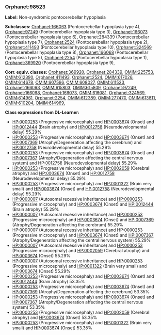 
### [Orphanet:98523](http://www.orpha.net/ORDO/Orphanet_98523)
**Label:** Non-syndromic pontocerebellar hypoplasia

**Subclasses:** [Orphanet:166063](http://www.orpha.net/ORDO/Orphanet_166063) (Pontocerebellar hypoplasia type 4), [Orphanet:97249](http://www.orpha.net/ORDO/Orphanet_97249) (Pontocerebellar hypoplasia type 3), [Orphanet:166073](http://www.orpha.net/ORDO/Orphanet_166073) (Pontocerebellar hypoplasia type 6), [Orphanet:284339](http://www.orpha.net/ORDO/Orphanet_284339) (Pontocerebellar hypoplasia type 7), [Orphanet:2524](http://www.orpha.net/ORDO/Orphanet_2524) (Pontocerebellar hypoplasia type 2), [Orphanet:411493](http://www.orpha.net/ORDO/Orphanet_411493) (Pontocerebellar hypoplasia type 10), [Orphanet:324569](http://www.orpha.net/ORDO/Orphanet_324569) (Pontocerebellar hypoplasia type 8), [Orphanet:166068](http://www.orpha.net/ORDO/Orphanet_166068) (Pontocerebellar hypoplasia type 5), [Orphanet:2254](http://www.orpha.net/ORDO/Orphanet_2254) (Pontocerebellar hypoplasia type 1), [Orphanet:369920](http://www.orpha.net/ORDO/Orphanet_369920) (Pontocerebellar hypoplasia type 9), 

**Corr. equiv. classes:** [Orphanet:369920](http://www.orpha.net/ORDO/Orphanet_369920), [Orphanet:284339](http://www.orpha.net/ORDO/Orphanet_284339), [OMIM:225753](http://purl.obolibrary.org/obo/OMIM_225753), [OMIM:612390](http://purl.obolibrary.org/obo/OMIM_612390), [Orphanet:411493](http://www.orpha.net/ORDO/Orphanet_411493), [Orphanet:2524](http://www.orpha.net/ORDO/Orphanet_2524), [OMIM:617026](http://purl.obolibrary.org/obo/OMIM_617026), [OMIM:614678](http://purl.obolibrary.org/obo/OMIM_614678), [OMIM:607596](http://purl.obolibrary.org/obo/OMIM_607596), [OMIM:608027](http://purl.obolibrary.org/obo/OMIM_608027), [OMIM:611523](http://purl.obolibrary.org/obo/OMIM_611523), [Orphanet:166063](http://www.orpha.net/ORDO/Orphanet_166063), [OMIM:615803](http://purl.obolibrary.org/obo/OMIM_615803), [OMIM:615809](http://purl.obolibrary.org/obo/OMIM_615809), [Orphanet:97249](http://www.orpha.net/ORDO/Orphanet_97249), [Orphanet:166068](http://www.orpha.net/ORDO/Orphanet_166068), [Orphanet:166073](http://www.orpha.net/ORDO/Orphanet_166073), [OMIM:616081](http://purl.obolibrary.org/obo/OMIM_616081), [Orphanet:324569](http://www.orpha.net/ORDO/Orphanet_324569), [OMIM:614961](http://purl.obolibrary.org/obo/OMIM_614961), [Orphanet:2254](http://www.orpha.net/ORDO/Orphanet_2254), [OMIM:612389](http://purl.obolibrary.org/obo/OMIM_612389), [OMIM:277470](http://purl.obolibrary.org/obo/OMIM_277470), [OMIM:613811](http://purl.obolibrary.org/obo/OMIM_613811), [OMIM:610204](http://purl.obolibrary.org/obo/OMIM_610204), [OMIM:614969](http://purl.obolibrary.org/obo/OMIM_614969), 

**Class expressions from DL-Learner:**

- [HP:0000253](http://purl.obolibrary.org/obo/HP_0000253) (Progressive microcephaly) and [HP:0003674](http://purl.obolibrary.org/obo/HP_0003674) (Onset) and [HP:0012444](http://purl.obolibrary.org/obo/HP_0012444) (Brain atrophy) and [HP:0012758](http://purl.obolibrary.org/obo/HP_0012758) (Neurodevelopmental delay) 55.29%
- [HP:0000253](http://purl.obolibrary.org/obo/HP_0000253) (Progressive microcephaly) and [HP:0003674](http://purl.obolibrary.org/obo/HP_0003674) (Onset) and [HP:0007369](http://purl.obolibrary.org/obo/HP_0007369) (Atrophy/Degeneration affecting the cerebrum) and [HP:0012758](http://purl.obolibrary.org/obo/HP_0012758) (Neurodevelopmental delay) 55.29%
- [HP:0000253](http://purl.obolibrary.org/obo/HP_0000253) (Progressive microcephaly) and [HP:0003674](http://purl.obolibrary.org/obo/HP_0003674) (Onset) and [HP:0007367](http://purl.obolibrary.org/obo/HP_0007367) (Atrophy/Degeneration affecting the central nervous system) and [HP:0012758](http://purl.obolibrary.org/obo/HP_0012758) (Neurodevelopmental delay) 55.29%
- [HP:0000253](http://purl.obolibrary.org/obo/HP_0000253) (Progressive microcephaly) and [HP:0002059](http://purl.obolibrary.org/obo/HP_0002059) (Cerebral atrophy) and [HP:0003674](http://purl.obolibrary.org/obo/HP_0003674) (Onset) and [HP:0012758](http://purl.obolibrary.org/obo/HP_0012758) (Neurodevelopmental delay) 55.29%
- [HP:0000253](http://purl.obolibrary.org/obo/HP_0000253) (Progressive microcephaly) and [HP:0001322](http://purl.obolibrary.org/obo/HP_0001322) (Brain very small) and [HP:0003674](http://purl.obolibrary.org/obo/HP_0003674) (Onset) and [HP:0012758](http://purl.obolibrary.org/obo/HP_0012758) (Neurodevelopmental delay) 55.29%
- [HP:0000007](http://purl.obolibrary.org/obo/HP_0000007) (Autosomal recessive inheritance) and [HP:0000253](http://purl.obolibrary.org/obo/HP_0000253) (Progressive microcephaly) and [HP:0003674](http://purl.obolibrary.org/obo/HP_0003674) (Onset) and [HP:0012444](http://purl.obolibrary.org/obo/HP_0012444) (Brain atrophy) 55.29%
- [HP:0000007](http://purl.obolibrary.org/obo/HP_0000007) (Autosomal recessive inheritance) and [HP:0000253](http://purl.obolibrary.org/obo/HP_0000253) (Progressive microcephaly) and [HP:0003674](http://purl.obolibrary.org/obo/HP_0003674) (Onset) and [HP:0007369](http://purl.obolibrary.org/obo/HP_0007369) (Atrophy/Degeneration affecting the cerebrum) 55.29%
- [HP:0000007](http://purl.obolibrary.org/obo/HP_0000007) (Autosomal recessive inheritance) and [HP:0000253](http://purl.obolibrary.org/obo/HP_0000253) (Progressive microcephaly) and [HP:0003674](http://purl.obolibrary.org/obo/HP_0003674) (Onset) and [HP:0007367](http://purl.obolibrary.org/obo/HP_0007367) (Atrophy/Degeneration affecting the central nervous system) 55.29%
- [HP:0000007](http://purl.obolibrary.org/obo/HP_0000007) (Autosomal recessive inheritance) and [HP:0000253](http://purl.obolibrary.org/obo/HP_0000253) (Progressive microcephaly) and [HP:0002059](http://purl.obolibrary.org/obo/HP_0002059) (Cerebral atrophy) and [HP:0003674](http://purl.obolibrary.org/obo/HP_0003674) (Onset) 55.29%
- [HP:0000007](http://purl.obolibrary.org/obo/HP_0000007) (Autosomal recessive inheritance) and [HP:0000253](http://purl.obolibrary.org/obo/HP_0000253) (Progressive microcephaly) and [HP:0001322](http://purl.obolibrary.org/obo/HP_0001322) (Brain very small) and [HP:0003674](http://purl.obolibrary.org/obo/HP_0003674) (Onset) 55.29%
- [HP:0000253](http://purl.obolibrary.org/obo/HP_0000253) (Progressive microcephaly) and [HP:0003674](http://purl.obolibrary.org/obo/HP_0003674) (Onset) and [HP:0012444](http://purl.obolibrary.org/obo/HP_0012444) (Brain atrophy) 53.35%
- [HP:0000253](http://purl.obolibrary.org/obo/HP_0000253) (Progressive microcephaly) and [HP:0003674](http://purl.obolibrary.org/obo/HP_0003674) (Onset) and [HP:0007369](http://purl.obolibrary.org/obo/HP_0007369) (Atrophy/Degeneration affecting the cerebrum) 53.35%
- [HP:0000253](http://purl.obolibrary.org/obo/HP_0000253) (Progressive microcephaly) and [HP:0003674](http://purl.obolibrary.org/obo/HP_0003674) (Onset) and [HP:0007367](http://purl.obolibrary.org/obo/HP_0007367) (Atrophy/Degeneration affecting the central nervous system) 53.35%
- [HP:0000253](http://purl.obolibrary.org/obo/HP_0000253) (Progressive microcephaly) and [HP:0002059](http://purl.obolibrary.org/obo/HP_0002059) (Cerebral atrophy) and [HP:0003674](http://purl.obolibrary.org/obo/HP_0003674) (Onset) 53.35%
- [HP:0000253](http://purl.obolibrary.org/obo/HP_0000253) (Progressive microcephaly) and [HP:0001322](http://purl.obolibrary.org/obo/HP_0001322) (Brain very small) and [HP:0003674](http://purl.obolibrary.org/obo/HP_0003674) (Onset) 53.35%


